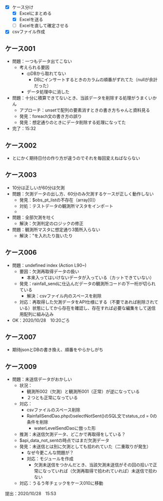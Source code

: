 - [x] ケース分け
    - [x] Excelにまとめる
    - [x] Excelを送る
    - [ ] Excelを直して確定させる
- [x] csvファイル作成

## ケース001
- 問題：一つもデータ出てこない
    - 考えられる要因
        - ◎DBから取れてない
            - DBにインサートするときのカラムの順番がずれてた（nullが余計だった）
        - データ処理中に消した
- 問題：十分に積算できてないとき、当該データを削除する処理がうまくいかん
    - アプローチ：unsetで配列の要素消すときの書き方ちゃんと資料見る
    - 発見：foreach文の書き方の誤り
    - 発見：想定通りのときにデータ削除する処理になってた
- 完了：15:32

## ケース002
- とにかく期待日付の作り方が違うのでそれを毎回変えねばならない

## ケース003
- 10分は正しいが60分は欠測
- 問題：欠測データの出し方、60分のみ欠測するケースが正しく動作しない
    - 発見：$obs_pt_listの不存在（array[0]）
    - 対処：テストデータの観測所マスタをインポート
    - 
- 問題：全部欠測を吐く
    - 解決：欠測判定のロジックの修正
- 問題：観測所マスタに想定通り3箇所入らない
    - 解決："を入れたり抜いたり
    
## ケース006
- 問題：undefined index (Action L90~)
    - 要因：欠測再取得データの扱い
        - 本来入ってはいけないデータが入っている（カットできていない）
    - 発見：rainfall_sendに仕込んだデータの観測所コードの下一桁が切られている
        - 解決：csvファイル内のスペースを削除
    - 対応：再取得した欠測データをAPI仕様にする（不要であれば削除されている）状態にしてから存在を確認し、存在すれば必要な編集をして送信用配列に組み込み
- OK：2020/10/28　10:20ごろ

## ケース007　
- 期待jsonとDBの書き換え、順番をやらかしがち

## ケース009
- 問題：未送信データがおかしい
    - 状況：
        - 観測所002（欠測）と観測所001（正常）が逆になっている
        - ２つとも正常になっている
    - 対応：
        - csvファイルのスペース削除
        - RainfallSendDao.phpのselectNotSent()のSQL文でstatus_cd = 0の条件を削除
            - waterLevelSendDaoに倣った形
    - 推測：未送信欠測データ、どこかで再取得をしている？
    - $api_data_not_sentの時点ではまだ欠測データ
    - 発見：未送信とは別に欠測としても拾われていた（二重取りが発生）
        - なぜ今更こんな問題が？
        - 対応：モジュールを作成
            - 欠測未送信をつかんだとき、当該欠測未送信がその回の拾いで正常になっていれば（欠測再取得で拾われていれば）未送信で拾わない
    - 対応：うるう年チェックをケース010に移動
    
提出：2020/10/28　15:53
            
    
        

